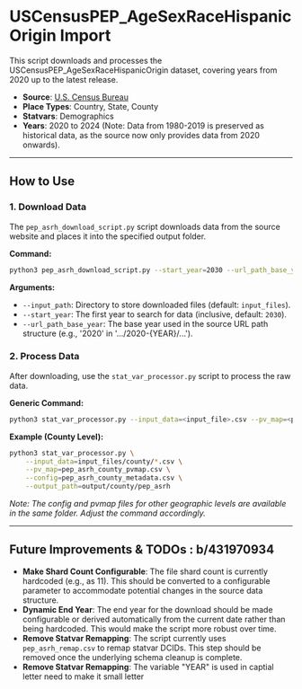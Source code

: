 # USCensusPEP_AgeSexRaceHispanicOrigin Import

This script downloads and processes the USCensusPEP_AgeSexRaceHispanicOrigin dataset, covering years from 2020 up to the latest release.

- **Source**: [U.S. Census Bureau](https://www.census.gov/)
- **Place Types**: Country, State, County
- **Statvars**: Demographics
- **Years**: 2020 to 2024 (Note: Data from 1980-2019 is preserved as historical data, as the source now only provides data from 2020 onwards).

---

## How to Use

### 1. Download Data

The `pep_asrh_download_script.py` script downloads data from the source website and places it into the specified output folder.

**Command:**
```bash
python3 pep_asrh_download_script.py --start_year=2030 --url_path_base_year=2020 --input_path=input_files
```

**Arguments:**
-   `--input_path`: Directory to store downloaded files (default: `input_files`).
-   `--start_year`: The first year to search for data (inclusive, default: `2030`).
-   `--url_path_base_year`: The base year used in the source URL path structure (e.g., '2020' in '.../2020-{YEAR}/...').

### 2. Process Data

After downloading, use the `stat_var_processor.py` script to process the raw data.

**Generic Command:**
```bash
python3 stat_var_processor.py --input_data=<input_file>.csv --pv_map=<pvmap_file>.csv --config=<metadata_file>.csv --output_path=<output_path>
```

**Example (County Level):**
```bash
python3 stat_var_processor.py \
    --input_data=input_files/county/*.csv \
    --pv_map=pep_asrh_county_pvmap.csv \
    --config=pep_asrh_county_metadata.csv \
    --output_path=output/county/pep_asrh
```
*Note: The config and pvmap files for other geographic levels are available in the same folder. Adjust the command accordingly.*

---

## Future Improvements & TODOs : b/431970934

-   **Make Shard Count Configurable**: The file shard count is currently hardcoded (e.g., as 11). This should be converted to a configurable parameter to accommodate potential changes in the source data structure.
-   **Dynamic End Year**: The end year for the download should be made configurable or derived automatically from the current date rather than being hardcoded. This would make the script more robust over time.
-   **Remove Statvar Remapping**: The script currently uses `pep_asrh_remap.csv` to remap statvar DCIDs. This step should be removed once the underlying schema cleanup is complete.
-   **Remove Statvar Remapping**: The variable "YEAR" is used in captial letter need to make it small letter